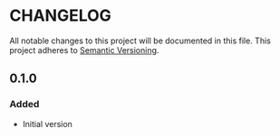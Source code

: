 # CHANGELOG
All notable changes to this project will be documented in this file.
This project adheres to [Semantic Versioning](http://semver.org/).

## 0.1.0
### Added
- Initial version
